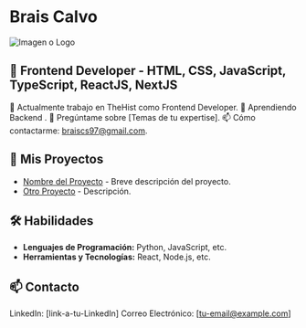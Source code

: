 # Brais Calvo

![Imagen o Logo](link-a-imagen)

## 👋 Frontend Developer -  HTML, CSS, JavaScript, TypeScript, ReactJS, NextJS
🔭 Actualmente trabajo en TheHist como Frontend Developer.
🌱 Aprendiendo Backend .
💬 Pregúntame sobre [Temas de tu expertise].
📫 Cómo contactarme: braiscs97@gmail.com.

## 🚀 Mis Proyectos
- [Nombre del Proyecto](link-al-repositorio) - Breve descripción del proyecto.
- [Otro Proyecto](link-al-repositorio) - Descripción.

## 🛠 Habilidades
- **Lenguajes de Programación:** Python, JavaScript, etc.
- **Herramientas y Tecnologías:** React, Node.js, etc.

## 📫 Contacto
LinkedIn: [link-a-tu-LinkedIn]
Correo Electrónico: [tu-email@example.com]
